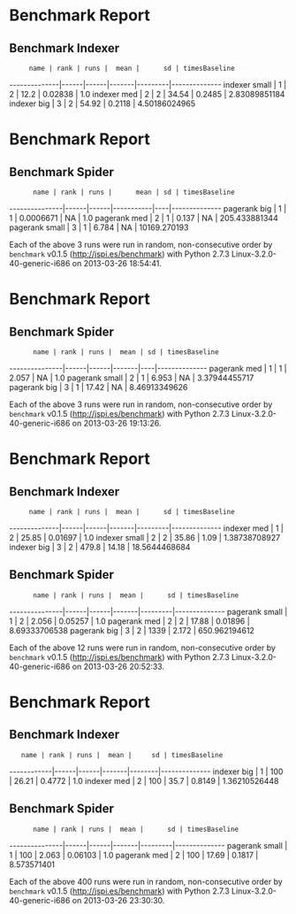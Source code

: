 
Benchmark Report
================

Benchmark Indexer
-----------------

         name | rank | runs |  mean |      sd | timesBaseline
--------------|------|------|-------|---------|--------------
indexer small |    1 |    2 |  12.2 | 0.02838 |           1.0
  indexer med |    2 |    2 | 34.54 |  0.2485 | 2.83089851184
  indexer big |    3 |    2 | 54.92 |  0.2118 | 4.50186024965

Benchmark Report
================

Benchmark Spider
----------------

          name | rank | runs |      mean | sd | timesBaseline
---------------|------|------|-----------|----|--------------
  pagerank big |    1 |    1 | 0.0006671 | NA |           1.0
  pagerank med |    2 |    1 |     0.137 | NA | 205.433881344
pagerank small |    3 |    1 |     6.784 | NA |  10169.270193

Each of the above 3 runs were run in random, non-consecutive order by
`benchmark` v0.1.5 (http://jspi.es/benchmark) with Python 2.7.3
Linux-3.2.0-40-generic-i686 on 2013-03-26 18:54:41.


Benchmark Report
================

Benchmark Spider
----------------

          name | rank | runs |  mean | sd | timesBaseline
---------------|------|------|-------|----|--------------
  pagerank med |    1 |    1 | 2.057 | NA |           1.0
pagerank small |    2 |    1 | 6.953 | NA | 3.37944455717
  pagerank big |    3 |    1 | 17.42 | NA | 8.46913349626

Each of the above 3 runs were run in random, non-consecutive order by
`benchmark` v0.1.5 (http://jspi.es/benchmark) with Python 2.7.3
Linux-3.2.0-40-generic-i686 on 2013-03-26 19:13:26.


Benchmark Report
================

Benchmark Indexer
-----------------

         name | rank | runs |  mean |      sd | timesBaseline
--------------|------|------|-------|---------|--------------
  indexer med |    1 |    2 | 25.85 | 0.01697 |           1.0
indexer small |    2 |    2 | 35.86 |    1.09 | 1.38738708927
  indexer big |    3 |    2 | 479.8 |   14.18 | 18.5644468684

Benchmark Spider
----------------

          name | rank | runs |  mean |      sd | timesBaseline
---------------|------|------|-------|---------|--------------
pagerank small |    1 |    2 | 2.056 | 0.05257 |           1.0
  pagerank med |    2 |    2 | 17.88 | 0.01896 | 8.69333706538
  pagerank big |    3 |    2 |  1339 |   2.172 | 650.962194612

Each of the above 12 runs were run in random, non-consecutive order by
`benchmark` v0.1.5 (http://jspi.es/benchmark) with Python 2.7.3
Linux-3.2.0-40-generic-i686 on 2013-03-26 20:52:33.


Benchmark Report
================

Benchmark Indexer
-----------------

       name | rank | runs |  mean |     sd | timesBaseline
------------|------|------|-------|--------|--------------
indexer big |    1 |  100 | 26.21 | 0.4772 |           1.0
indexer med |    2 |  100 |  35.7 | 0.8149 | 1.36210526448

Benchmark Spider
----------------

          name | rank | runs |  mean |      sd | timesBaseline
---------------|------|------|-------|---------|--------------
pagerank small |    1 |  100 | 2.063 | 0.06103 |           1.0
  pagerank med |    2 |  100 | 17.69 |  0.1817 |   8.573571401

Each of the above 400 runs were run in random, non-consecutive order by
`benchmark` v0.1.5 (http://jspi.es/benchmark) with Python 2.7.3
Linux-3.2.0-40-generic-i686 on 2013-03-26 23:30:30.

